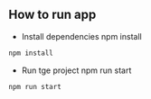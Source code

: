 ## How to run app

- Install dependencies npm install

```bash
npm install
```

- Run tge project npm run start

```bash
npm run start
```



